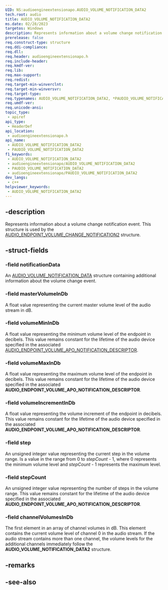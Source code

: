 ```yaml
---
UID: NS:audioengineextensionapo.AUDIO_VOLUME_NOTIFICATION_DATA2
tech.root: audio
title: AUDIO_VOLUME_NOTIFICATION_DATA2
ms.date: 02/28/2023
targetos: Windows
description: Represents information about a volume change notification event. This structure is used by the AUDIO_ENDPOINT_VOLUME_CHANGE_NOTIFICATION2 structure.
prerelease: false
req.construct-type: structure
req.ddi-compliance: 
req.dll: 
req.header: audioengineextensionapo.h
req.include-header: 
req.kmdf-ver: 
req.lib: 
req.max-support: 
req.redist: 
req.target-min-winverclnt: 
req.target-min-winversvr: 
req.target-type: 
req.typenames: AUDIO_VOLUME_NOTIFICATION_DATA2, *PAUDIO_VOLUME_NOTIFICATION_DATA2
req.umdf-ver: 
req.unicode-ansi: 
topic_type:
 - apiref
api_type:
 - HeaderDef
api_location:
 - audioengineextensionapo.h
api_name:
 - AUDIO_VOLUME_NOTIFICATION_DATA2
 - PAUDIO_VOLUME_NOTIFICATION_DATA2
f1_keywords:
 - AUDIO_VOLUME_NOTIFICATION_DATA2
 - audioengineextensionapo/AUDIO_VOLUME_NOTIFICATION_DATA2
 - PAUDIO_VOLUME_NOTIFICATION_DATA2
 - audioengineextensionapo/PAUDIO_VOLUME_NOTIFICATION_DATA2
dev_langs:
 - c++
helpviewer_keywords:
 - AUDIO_VOLUME_NOTIFICATION_DATA2
---
```


## -description

Represents information about a volume change notification event. This structure is used by the [AUDIO_ENDPOINT_VOLUME_CHANGE_NOTIFICATION2](ns-audioengineextensionapo-audio_endpoint_volume_change_notification2.md) structure.

## -struct-fields

### -field notificationData

An [AUDIO_VOLUME_NOTIFICATION_DATA](/windows/win32/api/endpointvolume/ns-endpointvolume-audio_volume_notification_data) structure containing additional information about the volume change event.

### -field masterVolumeInDb

A float value representing the current master volume level of the audio stream in dB.

### -field volumeMinInDb

A float value representing the minimum volume level of the endpoint in decibels. This value remains constant for the lifetime of the audio device specified in the associated [AUDIO_ENDPOINT_VOLUME_APO_NOTIFICATION_DESCRIPTOR](ns-audioengineextensionapo-audio_endpoint_volume_apo_notification_descriptor.md). 

### -field volumeMaxInDb

A float value representing the maximum volume level of the endpoint in decibels. This value remains constant for the lifetime of the audio device specified in the associated **AUDIO_ENDPOINT_VOLUME_APO_NOTIFICATION_DESCRIPTOR**.

### -field volumeIncrementInDb

A float value representing the volume increment of the endpoint in decibels. This value remains constant for the lifetime of the audio device specified in the associated **AUDIO_ENDPOINT_VOLUME_APO_NOTIFICATION_DESCRIPTOR**.

### -field step

An unsigned integer value representing the current step in the volume range. Is a value in the range from 0 to *stepCount* - 1, where 0 represents the minimum volume level and *stepCount* - 1 represents the maximum level.

### -field stepCount

An unsigned integer value representing the number of steps in the volume range. This value remains constant for the lifetime of the audio device specified in the associated **AUDIO_ENDPOINT_VOLUME_APO_NOTIFICATION_DESCRIPTOR**.

### -field channelVolumesInDb

The first element in an array of channel volumes in dB. This element contains the current volume level of channel 0 in the audio stream. If the audio stream contains more than one channel, the volume levels for the additional channels immediately follow the **AUDIO_VOLUME_NOTIFICATION_DATA2** structure.

## -remarks

## -see-also
